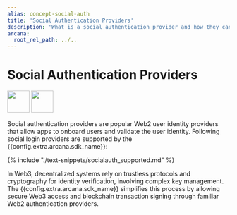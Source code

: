 ```yaml
---
alias: concept-social-auth
title: 'Social Authentication Providers'
description: 'What is a social authentication provider and how they can be used to onboard Web3 app users.'
arcana:
  root_rel_path: ../..
---
```


# Social Authentication Providers

<img src="/img/icons/i_an_socialauth_light.png#only-light" width="50"/>
<img src="/img/icons/i_an_socialauth_dark.png#only-dark" width="50"/>

Social authentication providers are popular Web2 user identity providers that allow apps to onboard users and validate the user identity. Following social login providers are supported by the {{config.extra.arcana.sdk_name}}:

{% include "./text-snippets/socialauth_supported.md" %}

In Web3, decentralized systems rely on trustless protocols and cryptography for identity verification, involving complex key management. The {{config.extra.arcana.sdk_name}} simplifies this process by allowing secure Web3 access and blockchain transaction signing through familiar Web2 authentication providers.